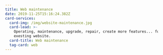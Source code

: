 ```yaml
---
title: Web maintenance
date: 2019-11-25T15:16:24.382Z
card-services:
  card-img: /img/website-maintenance.jpg
  card-lead: >-
    Operating, maintenance, upgrade, repair, create more features... for
    exesting website.
  card-title: Web maintenance
  tag-card: web
---
```


